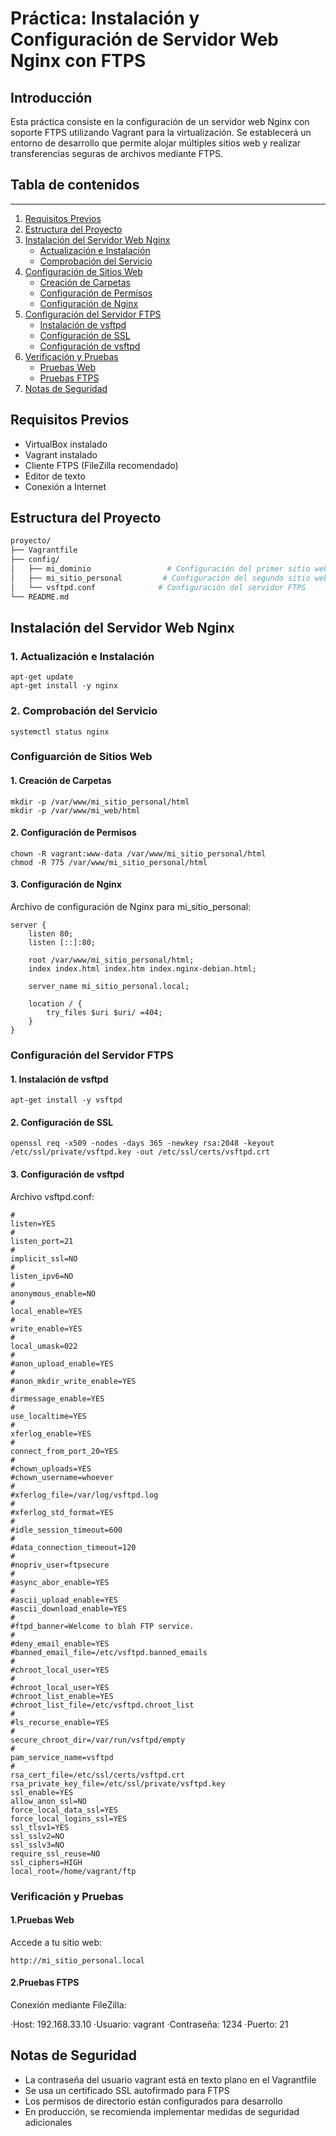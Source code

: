 # Práctica: Instalación y Configuración de Servidor Web Nginx con FTPS

## Introducción

Esta práctica consiste en la configuración de un servidor web Nginx con soporte FTPS utilizando Vagrant para la virtualización. Se establecerá un entorno de desarrollo que permite alojar múltiples sitios web y realizar transferencias seguras de archivos mediante FTPS.

## Tabla de contenidos
---

1. [Requisitos Previos](#requisitos-previos)
2. [Estructura del Proyecto](#estructura-del-proyecto)
3. [Instalación del Servidor Web Nginx](#instalación-del-servidor-web-nginx)
   - [Actualización e Instalación](#1-actualización-e-instalación)
   - [Comprobación del Servicio](#2-comprobación-del-servicio)
4. [Configuración de Sitios Web](#configuración-de-sitios-web)
   - [Creación de Carpetas](#1-creación-de-carpetas)
   - [Configuración de Permisos](#2-configuración-de-permisos)
   - [Configuración de Nginx](#3-configuración-de-nginx)
5. [Configuración del Servidor FTPS](#configuración-del-servidor-ftps)
   - [Instalación de vsftpd](#1-instalación-de-vsftpd)
   - [Configuración de SSL](#2-configuración-de-ssl)
   - [Configuración de vsftpd](#3-configuración-de-vsftpd)
6. [Verificación y Pruebas](#verificación-y-pruebas)
   - [Pruebas Web](#1-pruebas-web)
   - [Pruebas FTPS](#2-pruebas-ftps)
7. [Notas de Seguridad](#notas-de-seguridad)

## Requisitos Previos

- VirtualBox instalado
- Vagrant instalado
- Cliente FTPS (FileZilla recomendado)
- Editor de texto
- Conexión a Internet

## Estructura del Proyecto

```bash
proyecto/
├── Vagrantfile
├── config/
│   ├── mi_dominio                 # Configuración del primer sitio web
│   ├── mi_sitio_personal         # Configuración del segundo sitio web
│   └── vsftpd.conf              # Configuración del servidor FTPS
└── README.md
```

## Instalación del Servidor Web Nginx

### 1. Actualización e Instalación

```
apt-get update
apt-get install -y nginx
```
### 2. Comprobación del Servicio

```
systemctl status nginx
```

### Configuarción de Sitios Web

#### 1. Creación de Carpetas

```
mkdir -p /var/www/mi_sitio_personal/html
mkdir -p /var/www/mi_web/html
```

#### 2. Configuración de Permisos

```
chown -R vagrant:www-data /var/www/mi_sitio_personal/html
chmod -R 775 /var/www/mi_sitio_personal/html
```

#### 3. Configuración de Nginx

Archivo de configuración de Nginx para mi_sitio_personal:

```
server {
    listen 80;
    listen [::]:80;

    root /var/www/mi_sitio_personal/html;
    index index.html index.htm index.nginx-debian.html;

    server_name mi_sitio_personal.local;

    location / {
        try_files $uri $uri/ =404;
    }
}
```

### Configuración del Servidor FTPS

#### 1. Instalación de vsftpd

```
apt-get install -y vsftpd
```

#### 2. Configuración de SSL

```
openssl req -x509 -nodes -days 365 -newkey rsa:2048 -keyout /etc/ssl/private/vsftpd.key -out /etc/ssl/certs/vsftpd.crt
```

#### 3. Configuración de vsftpd

Archivo vsftpd.conf:

```
#
listen=YES
#
listen_port=21
#
implicit_ssl=NO
#
listen_ipv6=NO
#
anonymous_enable=NO
#
local_enable=YES
#
write_enable=YES
#
local_umask=022
#
#anon_upload_enable=YES
#
#anon_mkdir_write_enable=YES
#
dirmessage_enable=YES
#
use_localtime=YES
#
xferlog_enable=YES
#
connect_from_port_20=YES
#
#chown_uploads=YES
#chown_username=whoever
#
#xferlog_file=/var/log/vsftpd.log
#
#xferlog_std_format=YES
#
#idle_session_timeout=600
#
#data_connection_timeout=120
#
#nopriv_user=ftpsecure
#
#async_abor_enable=YES
#
#ascii_upload_enable=YES
#ascii_download_enable=YES
#
#ftpd_banner=Welcome to blah FTP service.
#
#deny_email_enable=YES
#banned_email_file=/etc/vsftpd.banned_emails
#
#chroot_local_user=YES
#
#chroot_local_user=YES
#chroot_list_enable=YES
#chroot_list_file=/etc/vsftpd.chroot_list
#
#ls_recurse_enable=YES
#
secure_chroot_dir=/var/run/vsftpd/empty
#
pam_service_name=vsftpd
#
rsa_cert_file=/etc/ssl/certs/vsftpd.crt
rsa_private_key_file=/etc/ssl/private/vsftpd.key
ssl_enable=YES
allow_anon_ssl=NO
force_local_data_ssl=YES
force_local_logins_ssl=YES
ssl_tlsv1=YES
ssl_sslv2=NO
ssl_sslv3=NO
require_ssl_reuse=NO
ssl_ciphers=HIGH
local_root=/home/vagrant/ftp
```

### Verificación y Pruebas

#### 1.Pruebas Web

Accede a tu sitio web:

```
http://mi_sitio_personal.local
```

#### 2.Pruebas FTPS

Conexión mediante FileZilla:

·Host: 192.168.33.10
·Usuario: vagrant
·Contraseña: 1234
·Puerto: 21

## Notas de Seguridad

- La contraseña del usuario vagrant está en texto plano en el Vagrantfile
- Se usa un certificado SSL autofirmado para FTPS
- Los permisos de directorio están configurados para desarrollo
- En producción, se recomienda implementar medidas de seguridad adicionales